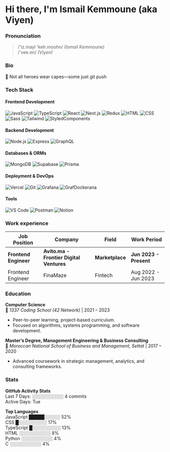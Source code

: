 # Hi there, I'm **Ismail Kemmoune** (aka **Viyen**)  

### Pronunciation  
> /'iz.mayl 'keh.moohn/ *(Ismail Kemmoune)*  
> /'vee.en/ *(Viyen)*  

### Bio

🚀 Not all heroes wear capes—some just git push 

### Tech Stack

#### Frontend Development
![JavaScript](https://skillicons.dev/icons?i=js) ![TypeScript](https://skillicons.dev/icons?i=ts) ![React](https://skillicons.dev/icons?i=react) ![Next.js](https://skillicons.dev/icons?i=nextjs) ![Redux](https://skillicons.dev/icons?i=redux) ![HTML](https://skillicons.dev/icons?i=html) ![CSS](https://skillicons.dev/icons?i=css) ![Sass](https://skillicons.dev/icons?i=sass) ![Tailwind](https://skillicons.dev/icons?i=tailwind) ![StyledComponents](https://skillicons.dev/icons?i=styledcomponents)

#### Backend Development
![Node.js](https://skillicons.dev/icons?i=nodejs) ![Express](https://skillicons.dev/icons?i=expressjs) ![GraphQL](https://skillicons.dev/icons?i=graphql)

#### Databases & ORMs
![MongoDB](https://skillicons.dev/icons?i=mongodb) ![Supabase](https://skillicons.dev/icons?i=supabase) ![Prisma](https://skillicons.dev/icons?i=prisma)

#### Deployment & DevOps
![Vercel](https://skillicons.dev/icons?i=vercel) ![Git](https://skillicons.dev/icons?i=git) ![Grafana](https://skillicons.dev/icons?i=grafana) ![GrafDockerana](https://skillicons.dev/icons?i=docker)

#### Tools
![VS Code](https://skillicons.dev/icons?i=vscode) ![Postman](https://skillicons.dev/icons?i=postman) ![Notion](https://skillicons.dev/icons?i=notion)

### Work experience
| Job Position                  | Company                    | Field                         | Work Period       |
| ----------------------------- | -------------------------- | ----------------------------- | ----------------- |
| **Frontend Engineer** | **Avito.ma - Frontier Digital Ventures** | **Marketplace**    | **Jun 2023 - Present** |
| Frontend Engineer       | FinaMaze                | Fintech                 | Aug 2022 - Jun 2023 |

### Education  
**Computer Science**  
📍 *1337 Coding School (42 Network)* | 2021 – 2023  
- Peer-to-peer learning, project-based curriculum.  
- Focused on algorithms, systems programming, and software development.  

**Master’s Degree, Management Engineering & Business Consulting**  
📍 *Moroccan National School of Business and Management, Settat* | 2017 – 2020  
- Advanced coursework in strategic management, analytics, and consulting frameworks.  

### Stats
<!--START_STATS-->
**GitHub Activity Stats**  
Last 7 Days: ░░░░░░░░░░ 4 commits  
Active Days: Tue

**Top Languages**  
JavaScript   █████░░░░░ 52%  
CSS          █░░░░░░░░░ 17%  
TypeScript   █░░░░░░░░░ 13%  
HTML         ░░░░░░░░░░ 8%  
Python       ░░░░░░░░░░ 4%  
C            ░░░░░░░░░░ 4%  

<!--END_STATS-->
<!--END_STATS-->
